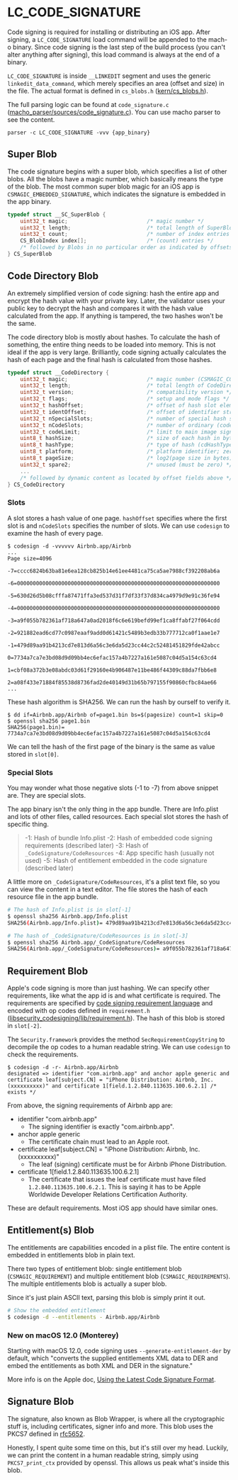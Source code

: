 # LC_CODE_SIGNATURE
Code signing is required for installing or distributing an iOS app. After signing, a `LC_CODE_SIGNATURE` load command will be appended to the mach-o binary. Since code signing is the last step of the build process (you can't alter anything after signing), this load command is always at the end of a binary.

`LC_CODE_SIGNATURE` is inside `__LINKEDIT` segment and uses the generic `linkedit_data_command`, which merely specifies an area (offset and size) in the file. The actual format is defined in `cs_blobs.h` ([kern/cs_blobs.h](../apple_open_source/xnu/osfmk/kern/cs_blobs.h)).

The full parsing logic can be found at `code_signature.c` ([macho_parser/sources/code_signature.c](sources/code_signature.c)). You can use macho parser to see the content.
```
parser -c LC_CODE_SIGNATURE -vvv {app_binary}
```

## Super Blob
The code signature begins with a super blob, which specifies a list of other blobs. All the blobs have a magic number, which basically means the type of the blob. The most common super blob magic for an iOS app is `CSMAGIC_EMBEDDED_SIGNATURE`, which indicates the signature is embedded in the app binary.
``` c
typedef struct __SC_SuperBlob {
    uint32_t magic;                         /* magic number */
    uint32_t length;                        /* total length of SuperBlob */
    uint32_t count;                         /* number of index entries following */
    CS_BlobIndex index[];                   /* (count) entries */
    /* followed by Blobs in no particular order as indicated by offsets in index */
} CS_SuperBlob
```

## Code Directory Blob
An extremely simplified version of code signing: hash the entire app and encrypt the hash value with your private key. Later, the validator uses your public key to decrypt the hash and compares it with the hash value calculated from the app. If anything is tampered, the two hashes won't be the same.

The code directory blob is mostly about hashes. To calculate the hash of something, the entire thing needs to be loaded into memory. This is not ideal if the app is very large. Brilliantly, code signing actually calculates the hash of each page and the final hash is calculated from those hashes.

``` c
typedef struct __CodeDirectory {
    uint32_t magic;                         /* magic number (CSMAGIC_CODEDIRECTORY) */
    uint32_t length;                        /* total length of CodeDirectory blob */
    uint32_t version;                       /* compatibility version */
    uint32_t flags;                         /* setup and mode flags */
    uint32_t hashOffset;                    /* offset of hash slot element at index zero */
    uint32_t identOffset;                   /* offset of identifier string */
    uint32_t nSpecialSlots;                 /* number of special hash slots */
    uint32_t nCodeSlots;                    /* number of ordinary (code) hash slots */
    uint32_t codeLimit;                     /* limit to main image signature range */
    uint8_t hashSize;                       /* size of each hash in bytes */
    uint8_t hashType;                       /* type of hash (cdHashType* constants) */
    uint8_t platform;                       /* platform identifier; zero if not platform binary */
    uint8_t pageSize;                       /* log2(page size in bytes); 0 => infinite */
    uint32_t spare2;                        /* unused (must be zero) */
    ...
    /* followed by dynamic content as located by offset fields above */
} CS_CodeDirectory
```

### Slots
A slot stores a hash value of one page. `hashOffset` specifies where the first slot is and `nCodeSlots` specifies the number of slots. We can use `codesign` to examine the hash of every page.
```
$ codesign -d -vvvvvv Airbnb.app/Airbnb
...
Page size=4096
    -7=cccc6824b63ba81e6ea128cb825b14e61ee4481ca75ca5ae7988cf392208ab6a
    -6=0000000000000000000000000000000000000000000000000000000000000000
    -5=630d26d5b08cfffa87471ffa3ed537d31f7df33f37d834ca4979d9e91c36fe94
    -4=0000000000000000000000000000000000000000000000000000000000000000
    -3=a9f055b782361af718a647a0ad2018f6c6e619befd99ef1ca8ffabf27f064cdd
    -2=921882ead6cd77c0987eaaf9add0d61421c5489b3edb33b777712ca0f1aae1e7
    -1=479d89aa91b4213cd7e813d6a56c3e6da5d23cc44c2c52481451829fde42abcc
     0=7734a7ca7e3bd08d9d09bb4ec6efac157a4b7227a161e5087c04d5a154c63cd4
     1=cbf08a372b3e08abdc03d61f29160e4b906487e11be486f44309c88da7fbb6e8
     2=a08f433e71884f85538d8736fad2de40149d31b65b797155f90860cfbc84ae66
...
```

These hash algorithm is SHA256. We can run the hash by ourself to verify it.
```
$ dd if=Airbnb.app/Airbnb of=page1.bin bs=$(pagesize) count=1 skip=0
$ openssl sha256 page1.bin
SHA256(page1.bin)= 7734a7ca7e3bd08d9d09bb4ec6efac157a4b7227a161e5087c04d5a154c63cd4
```
We can tell the hash of the first page of the binary is the same as value stored in `slot[0]`.

### Special Slots
You may wonder what those negative slots (-1 to -7) from above snippet are. They are special slots.

The app binary isn't the only thing in the app bundle. There are Info.plist and lots of other files, called resources. Each special slot stores the hash of specific thing.
> -1: Hash of bundle Info.plist
> -2: Hash of embedded code signing requirements (described later)
> -3: Hash of `_CodeSignature/CodeResources`
> -4: App specific hash (usually not used)
> -5: Hash of entitlement embedded in the code signature (described later)

A little more on `_CodeSignature/CodeResources`, it's a plist text file, so you can view the content in a text editor. The file stores the hash of each resource file in the app bundle.

``` bash
# The hash of Info.plist is in slot[-1]
$ openssl sha256 Airbnb.app/Info.plist
SHA256(Airbnb.app/Info.plist)= 479d89aa91b4213cd7e813d6a56c3e6da5d23cc44c2c52481451829fde42abcc

# The hash of _CodeSignature/CodeResources is in slot[-3]
$ openssl sha256 Airbnb.app/_CodeSignature/CodeResources
SHA256(Airbnb.app/_CodeSignature/CodeResources)= a9f055b782361af718a647a0ad2018f6c6e619befd99ef1ca8ffabf27f064cdd
```

## Requirement Blob
Apple's code signing is more than just hashing. We can specify other requirements, like what the app id is and what certificate is required. The requirements are specified by [code signing requirement language](https://developer.apple.com/library/archive/documentation/Security/Conceptual/CodeSigningGuide/RequirementLang/RequirementLang.html) and encoded with op codes defined in `requirement.h` ([libsecurity_codesigning/lib/requirement.h](../apple_open_source/apple_open_source/libsecurity_codesigning/lib/requirement.h)). The hash of this blob is stored in `slot[-2]`.

The `Security.framework` provides the method `SecRequirementCopyString` to decompile the op codes to a human readable string. We can use `codesign` to check the requirements.

```
$ codesign -d -r- Airbnb.app/Airbnb
designated => identifier "com.airbnb.app" and anchor apple generic and certificate leaf[subject.CN] = "iPhone Distribution: Airbnb, Inc. (xxxxxxxxxx)" and certificate 1[field.1.2.840.113635.100.6.2.1] /* exists */
```

From above, the signing requirements of Airbnb app are:
* identifier "com.airbnb.app"
    * The signing identifier is exactly "com.airbnb.app".
* anchor apple generic
    * The certificate chain must lead to an Apple root.
* certificate leaf[subject.CN] = "iPhone Distribution: Airbnb, Inc. (xxxxxxxxxx)"
    * The leaf (signing) certificate must be for Airbnb iPhone Distribution.
* certificate 1[field.1.2.840.113635.100.6.2.1]
    * The certificate that issues the leaf certificate must have filed `1.2.840.113635.100.6.2.1`. This is saying it has to be Apple Worldwide Developer Relations Certification Authority.

These are default requirements. Most iOS app should have similar ones.

## Entitlement(s) Blob
The entitlements are capabilities encoded in a plist file. The entire content is embedded in entitlements blob in plain text.

There two types of entitlement blob: single entitlement blob (`CSMAGIC_REQUIREMENT`) and multiple entitlement blob (`CSMAGIC_REQUIREMENTS`). The multiple entitlements blob is actually a super blob.

Since it's just plain ASCII text, parsing this blob is simply print it out.

``` bash
# Show the embedded entitlement
$ codesign -d --entitlements - Airbnb.app/Airbnb
```

### New on macOS 12.0 (Monterey)
Starting with macOS 12.0, code signing uses `--generate-entitlement-der` by default, which "converts the supplied entitlements XML data to DER and embed the entitlements as both XML and DER in the signature."

More info is on the Apple doc, [Using the Latest Code Signature Format](https://developer.apple.com/documentation/xcode/using-the-latest-code-signature-format).

## Signature Blob
The signature, also known as Blob Wrapper, is where all the cryptographic stuff is, including certificates, signer info and more. This blob uses the PKCS7 defined in [rfc5652](https://datatracker.ietf.org/doc/html/rfc5652).

Honestly, I spent quite some time on this, but it's still over my head. Luckily, we can print the content in a human readable string, simply using `PKCS7_print_ctx` provided by openssl. This allows us peak what's inside this blob.


